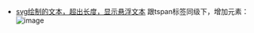 
* [svg绘制的文本，超出长度，显示悬浮文本](https://www.thinbug.com/q/44005409)
跟tspan标签同级下，增加元素：<title>悬浮文本</title>
![image](https://user-images.githubusercontent.com/20676137/153535284-cdde6936-567d-4f76-9173-a02fe05508b1.png)
